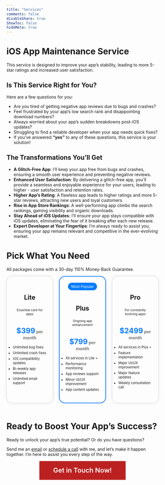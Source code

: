 ```yaml
---
title: "Services"
comments: false
disableShare: true
ShowToc: false
hideMeta: true
---
```


# iOS App Maintenance Service
This service is designed to improve your app’s stability, leading to more 5-star ratings and increased user satisfaction.

## Is This Service Right for You?
Here are a few questions for you:

- Are you tired of getting negative app reviews due to bugs and crashes?
- Feel frustrated by your app’s low search rank and disappointing download numbers?
- Always worried about your app’s sudden breakdowns post-iOS updates?
- Struggling to find a reliable developer when your app needs quick fixes?
- If you’ve answered **“yes”** to any of these questions, this service is your solution!

## The Transformations You’ll Get 
- **A Glitch-Free App**: I’ll keep your app free from bugs and crashes, ensuring a smooth user experience and preventing negative reviews.
- **Enhanced User Satisfaction**: By delivering a glitch-free app, you’ll provide a seamless and enjoyable experience for your users, leading to higher - user satisfaction and retention rates.
- **Higher App’s Rating**: A flawless app leads to higher ratings and more 5-star reviews, attracting new users and loyal customers.
- **Rise in App Store Rankings**: A well-performing app climbs the search rankings, gaining visibility and organic downloads.
- **Stay Ahead of iOS Updates**: I’ll ensure your app stays compatible with iOS updates, eliminating the fear of it breaking after each new release.
- **Expert Developer at Your Fingertips**: I’m always ready to assist you, ensuring your app remains relevant and competitive in the ever-evolving market.

# Pick What You Need
All packages come with a 30-day 110% Money-Back Guarantee.

<div class="pricing-container">
    <div class="pricing-column">
        <div class="most-popular" style="display: none;">Most Popular</div>
        <h2 class="price-name">Lite</h2>
        <p class="description">Essential care for apps</p>
        <div class="price-container">
            <p class="price">$399<span class="per-month"> per month</span></p>
        </div>
        <ul class="features">
            <li>Unlimited bug fixes</li>
            <li>Unlimited crash fixes</li>
            <li>iOS compatibility updates</li>
            <li>Bi-weekly app releases</li>
            <li>Unlimited email support</li>
        </ul>
    </div>
    <div class="spacing"></div> <!-- Spacer -->
    <div class="pricing-column with-border">
        <div class="most-popular">Most Popular</div>
        <h2 class="price-name">Plus</h2>
        <p class="description">Ongoing app enhancement</p>
        <div class="price-container">
            <p class="price">$799<span class="per-month"> per month</span></p>
        </div>
        <ul class="features">
            <li>All services in Lite +</li>
            <li>Performance monitoring</li>
            <li>App reviews support</li>
            <li>Minor UI/UX improvement</li>
            <li>App content updates</li>
        </ul>
    </div>
    <div class="spacing"></div> <!-- Spacer -->
    <div class="pricing-column">
        <div class="most-popular" style="display: none;">Most Popular</div>
        <h2 class="price-name">Pro</h2>
        <p class="description">For constantly evolving apps</p>
        <div class="price-container">
            <p class="price">$2499<span class="per-month"> per month</span></p>
        </div>
        <ul class="features">
            <li>All services in Plus +</li>
            <li>Feature implementation</li>
            <li>Major UI/UX improvement</li>
            <li>Major feature updates</li>
            <li>Weekly consultation call</li>
        </ul>
    </div>
</div>

<style>
.pricing-container {
    display: flex;
    flex-wrap: wrap; /* Allow columns to wrap */
}

.pricing-column {
    flex: 1;
    padding: 20px;
    border: 1px solid #ddd;
    border-radius: 20px;
    box-shadow: 0 0 10px rgba(0, 0, 0, 0.1); /* Add box-shadow */
    display: flex;
    flex-direction: column;
    align-items: center; /* Center align content */
    text-align: center; /* Center align text */
    margin-bottom: 20px; /* Add margin between columns */
    transition: transform 0.3s ease-in-out;
}

.with-border {
    border: 2px solid #007bff; /* Add border */    
}

.price-name {
    margin-bottom: 5px;
    height: 40px; /* Fixed height */
    display: flex;
    align-items: center; /* Vertically align text */
    justify-content: center; /* Horizontally align text */
}

.price-container {
    display: flex;
    flex-direction: column; /* Adjust to column direction */
    align-items: center; /* Adjust alignment */
    margin-bottom: 5px;
}

.price {
    font-size: 24px;
    font-weight: bold;
    color: #007bff;
    margin-bottom: 0; /* Adjust margin */
}

.per-month {
    font-size: 14px;
    color: #777;
    margin-top: 0; /* Adjust margin */
}

.description {
    margin-bottom: 10px;
    font-size: 75%; /* Decrease font size */
}

.features {
    list-style-type: disc; /* Add bullets */
    padding: 0;
    text-align: left; /* Align features to the left */
    font-size: 80%; /* Decrease font size */
}

.features li {
    margin-bottom: 5px;
}

.spacing {
    flex: 0 0 20px; /* Adjust spacing between columns */
}

.most-popular {
    background-color: #007bff;
    color: #fff;
    padding: 5px 10px;
    border-radius: 20px;
    font-size: 12px;
    margin-bottom: 10px;
}

.pricing-column:hover {
    transform: translateY(-5px);
    box-shadow: 0 0 10px rgba(0, 0, 0, 0.1); /* Add box-shadow */
}

/* Mobile Responsive */
@media (max-width: 768px) {
    .pricing-container {
        flex-direction: column;
    }

    .pricing-column {
        width: 100%;
        margin-bottom: 20px;
    }
}
</style>


# Ready to Boost Your App’s Success?
Ready to unlock your app’s true potential? Or do you have questions?

Send me an [email](mailto:dmytro.v.chumakov.work@gmail.com) or [schedule a call](https://calendly.com/dmytro-v-chumakov-work/60min) with me, and let’s make it happen together. I’m here to assist you every step of the way.

<div style="display: flex; justify-content: center; align-items: center;">
    <a href="https://calendly.com/dmytro-v-chumakov-work/60min" class="button" style="font-weight: 600; font-size: 22px; background-color: rgba(188, 33, 33, 1); text-decoration: none; line-height: 135%; letter-spacing: 0px; color: white; width: auto; padding: 16px 46px">Get in Touch Now!</a>
</div>